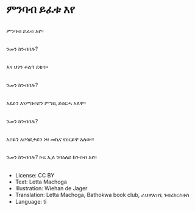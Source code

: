 # ምንባብ ይፈቱ እየ

##
ምንባብ ይፈቱ እየ።

##
ንመን ከንብበሉ?

##
እዛ ህፃን ቆልዓ ደቂሳ።

##
ንመን ከንብበሉ?

##
አደይን እነምበተይን ምግቢ ይሰርሓ አለዋ።

##
ንመን ከንብበሉ?

##
አቦይን አቦጎይታይን ነዛ መኪና የዐርይዋ አለው።

##
ንመን ከንብበሉ? ኮፍ ኢለ ንባዕለይ ከንብብ እየ።

##
* License: CC BY
* Text: Letta Machoga
* Illustration: Wiehan de Jager
* Translation: Letta Machoga, Bathokwa book club, ራህዋእዝጊ ገብረክርስቶስ
* Language: ti
